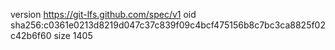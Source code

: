 version https://git-lfs.github.com/spec/v1
oid sha256:c0361e0213d8219d047c37c839f09c4bcf475156b8c7bc3ca8825f02c42b6f60
size 1405
